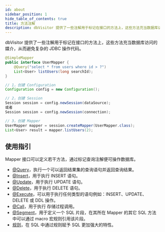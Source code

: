 ```yaml
---
id: about
sidebar_position: 1
hide_table_of_contents: true
title: 方法注解
description: dbVisitor 提供了一些注解用于标记在接口的方法上，这些方法充当数据库访问的媒介，从而避免复杂的 JDBC 操作代码。
---
```


dbVisitor 提供了一些注解用于标记在接口的方法上，这些方法充当数据库访问的媒介，从而避免复杂的 JDBC 操作代码。

```java title='使用 方法注解 的特点是 SQL 和调用逻辑相互分离'
@SimpleMapper
public interface UserMapper {
    @Query("select * from users where id > ?")
    List<User> listUsers(long searchId);
}
```

```java title='2. 创建通用 Mapper'
// 1，创建 Configuration
Configuration config = new Configuration();

// 2，创建 Session
Session session = config.newSession(dataSource);
或者
Session session = config.newSession(connection);

// 3，创建 Mapper
UserMapper mapper = session.createMapper(UserMapper.class);
List<User> result = mapper.listUsers(2);
```

## 使用指引

Mapper 接口可以定义若干方法，通过标记查询注解便可操作数据库。
- [@Query](./query)，执行一个可以返回结果集的查询语句并返回查询结果。
- [@Insert](./insert)，用于执行 INSERT 语句。
- [@Update](./update)，用于执行 UPDATE 语句。
- [@Delete](./delete)，用于执行 DELETE 语句。
- [@Execute](./execute)，可以用于执行任何类型的语句例如：INSERT、UPDATE、DELETE 或 DDL 操作。
- [@Call](./call)，用于执行 存储过程调用。
- [@Segment](./segment)，用于定义一个 SQL 片段，在其所在 Mapper 的其它 SQL 方法中可以通过 macro 宏规则引用该片段。
- [规则](../../rules/about)，在 SQL 中通过规则赋予 SQL 更加强大的特性。
